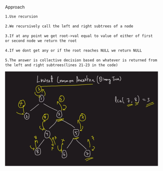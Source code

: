 Approach

    1.Use recursion

    2.We recursively call the left and right subtrees of a node

    3.If at any point we get root->val equal to value of either of first or second node we return the root

    4.If we dont get any or if the root reaches NULL we return NULL

    5.The answer is collective decision based on whatever is returned from the left and right subtrees(lines 21-23 in the code)


![](sample.png)